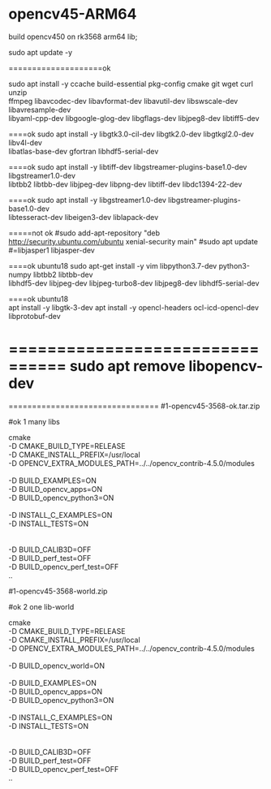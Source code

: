 # opencv45-ARM64
build opencv450 on rk3568 arm64 lib;


sudo apt update -y

====================ok

sudo apt install -y  ccache build-essential pkg-config cmake git wget curl unzip   \
	ffmpeg libavcodec-dev libavformat-dev libavutil-dev libswscale-dev libavresample-dev \
	 libyaml-cpp-dev libgoogle-glog-dev libgflags-dev  libjpeg8-dev libtiff5-dev  
 
 
====ok
sudo apt install -y libgtk3.0-cil-dev libgtk2.0-dev  libgtkgl2.0-dev  libv4l-dev   \
	libatlas-base-dev gfortran libhdf5-serial-dev  
 
====ok
sudo apt install -y libtiff-dev libgstreamer-plugins-base1.0-dev libgstreamer1.0-dev  \
	libtbb2 libtbb-dev libjpeg-dev    libpng-dev libtiff-dev libdc1394-22-dev 

====ok
sudo apt install -y  libgstreamer1.0-dev libgstreamer-plugins-base1.0-dev  \
                     libtesseract-dev   libeigen3-dev  liblapack-dev
					 
=====not ok
#sudo add-apt-repository "deb http://security.ubuntu.com/ubuntu xenial-security main"
#sudo apt update
#=libjasper1 libjasper-dev


====ok ubuntu18
sudo apt-get install -y vim  libpython3.7-dev  python3-numpy libtbb2 libtbb-dev   \
   libhdf5-dev libjpeg-dev libjpeg-turbo8-dev libjpeg8-dev libhdf5-serial-dev 

====ok ubuntu18   
  apt install -y libgtk-3-dev
 apt install -y opencl-headers ocl-icd-opencl-dev  libprotobuf-dev
 
================================
sudo apt remove libopencv-dev 
===============================


================================
#1-opencv45-3568-ok.tar.zip

#ok 1 many libs 

cmake \
-D CMAKE_BUILD_TYPE=RELEASE  \
-D CMAKE_INSTALL_PREFIX=/usr/local  \
-D OPENCV_EXTRA_MODULES_PATH=../../opencv_contrib-4.5.0/modules    \
   \
 -D BUILD_EXAMPLES=ON  \
-D BUILD_opencv_apps=ON   \
-D BUILD_opencv_python3=ON  \
  \
 -D INSTALL_C_EXAMPLES=ON \
 -D INSTALL_TESTS=ON \
  \
  \
-D BUILD_CALIB3D=OFF  \
-D BUILD_perf_test=OFF  \
-D BUILD_opencv_perf_test=OFF  \
..

#1-opencv45-3568-world.zip

#ok 2 one lib-world	

cmake \
-D CMAKE_BUILD_TYPE=RELEASE  \
-D CMAKE_INSTALL_PREFIX=/usr/local  \
-D OPENCV_EXTRA_MODULES_PATH=../../opencv_contrib-4.5.0/modules    \
   \
    -D BUILD_opencv_world=ON   \
	\
 -D BUILD_EXAMPLES=ON  \
-D BUILD_opencv_apps=ON   \
-D BUILD_opencv_python3=ON  \
  \
 -D INSTALL_C_EXAMPLES=ON \
 -D INSTALL_TESTS=ON \
  \
  \
-D BUILD_CALIB3D=OFF  \
-D BUILD_perf_test=OFF  \
-D BUILD_opencv_perf_test=OFF  \
..

